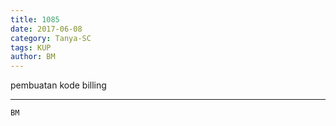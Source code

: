 ```yaml
---
title: 1085
date: 2017-06-08
category: Tanya-SC
tags: KUP
author: BM
---
```


pembuatan kode billing

---



`BM`
